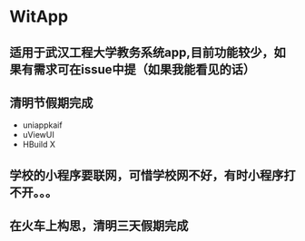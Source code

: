 # WitApp
## 适用于武汉工程大学教务系统app,目前功能较少，如果有需求可在issue中提（如果我能看见的话）

## 清明节假期完成
- uniappkaif
- uViewUI
- HBuild X

## 学校的小程序要联网，可惜学校网不好，有时小程序打不开。。。
## 在火车上构思，清明三天假期完成